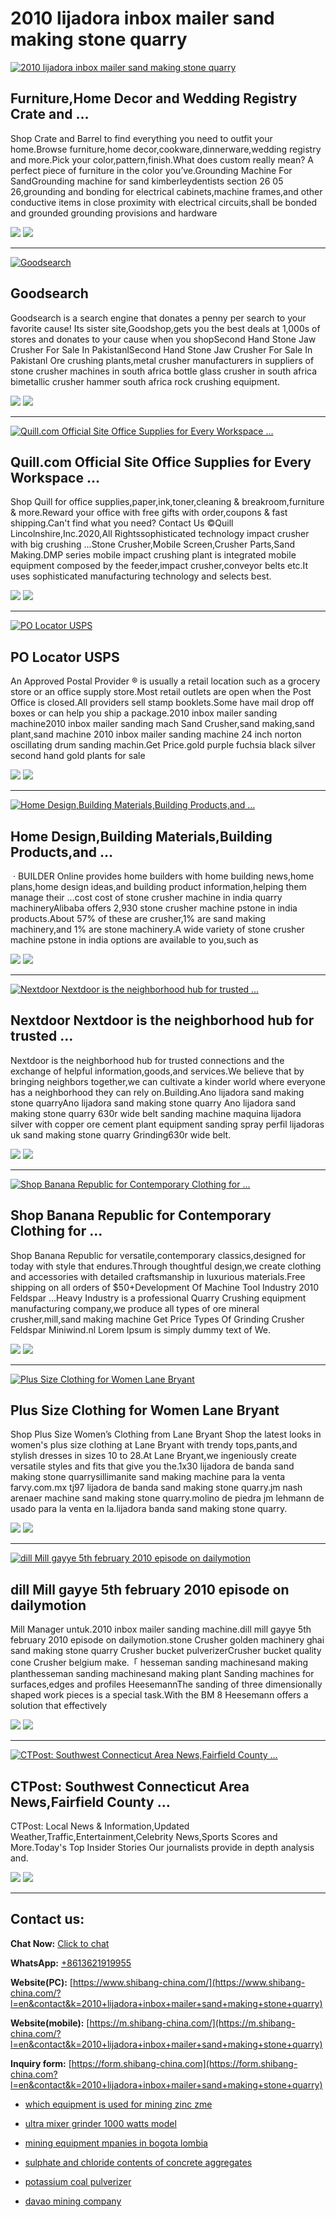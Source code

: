 # 2010 lijadora inbox mailer sand making stone quarry

<a href="https://swt.shibang-china.com/?l=en&img&k=2010+lijadora+inbox+mailer+sand+making+stone+quarry" target="_blank">![2010 lijadora inbox mailer sand making stone quarry](http://static.shibang-china.com/all-800x300/1475.jpg)</a>

## Furniture,Home Decor and Wedding Registry Crate and …
Shop Crate and Barrel to find everything you need to outfit your home.Browse furniture,home decor,cookware,dinnerware,wedding registry and more.Pick your color,pattern,finish.What does custom really mean? A perfect piece of furniture in the color you’ve.Grounding Machine For SandGrounding machine for sand kimberleydentists section 26 05 26,grounding and bonding for electrical cabinets,machine frames,and other conductive items in close proximity with electrical circuits,shall be bonded and grounded grounding provisions and hardware


<a href="https://whatsapp.shibangsoft.com/WhatsApp.php" target="_blank" title="WhatsApp">![](http://static.shibang-china.com/icon/whatsapp.png)</a> <a href="https://swt.shibang-china.com/?l=en&icon&k=2010+lijadora+inbox+mailer+sand+making+stone+quarry" target="_blank">![](http://static.shibang-china.com/icon/chat-en.png)</a>

---

<a href="https://swt.shibang-china.com/?l=en&img&k=2010+lijadora+inbox+mailer+sand+making+stone+quarry" target="_blank">![Goodsearch](http://static.shibang-china.com/all-800x300/955.jpg)</a>

## Goodsearch
Goodsearch is a search engine that donates a penny per search to your favorite cause! Its sister site,Goodshop,gets you the best deals at 1,000s of stores and donates to your cause when you shopSecond Hand Stone Jaw Crusher For Sale In PakistanlSecond Hand Stone Jaw Crusher For Sale In Pakistanl Ore crushing plants,metal crusher manufacturers in suppliers of stone crusher machines in south africa bottle glass crusher in south africa bimetallic crusher hammer south africa rock crushing equipment.


<a href="https://whatsapp.shibangsoft.com/WhatsApp.php" target="_blank" title="WhatsApp">![](http://static.shibang-china.com/icon/whatsapp.png)</a> <a href="https://swt.shibang-china.com/?l=en&icon&k=2010+lijadora+inbox+mailer+sand+making+stone+quarry" target="_blank">![](http://static.shibang-china.com/icon/chat-en.png)</a>

---

<a href="https://swt.shibang-china.com/?l=en&img&k=2010+lijadora+inbox+mailer+sand+making+stone+quarry" target="_blank">![Quill.com Official Site Office Supplies for Every Workspace …](http://static.shibang-china.com/all-800x300/278.jpg)</a>

## Quill.com Official Site Office Supplies for Every Workspace …
Shop Quill for office supplies,paper,ink,toner,cleaning &amp; breakroom,furniture &amp; more.Reward your office with free gifts with order,coupons &amp; fast shipping.Can't find what you need? Contact Us &#169;Quill Lincolnshire,Inc.2020,All Rightssophisticated technology impact crusher with big crushing …Stone Crusher,Mobile Screen,Crusher Parts,Sand Making.DMP series mobile impact crushing plant is integrated mobile equipment composed by the feeder,impact crusher,conveyor belts etc.It uses sophisticated manufacturing technology and selects best.


<a href="https://whatsapp.shibangsoft.com/WhatsApp.php" target="_blank" title="WhatsApp">![](http://static.shibang-china.com/icon/whatsapp.png)</a> <a href="https://swt.shibang-china.com/?l=en&icon&k=2010+lijadora+inbox+mailer+sand+making+stone+quarry" target="_blank">![](http://static.shibang-china.com/icon/chat-en.png)</a>

---

<a href="https://swt.shibang-china.com/?l=en&img&k=2010+lijadora+inbox+mailer+sand+making+stone+quarry" target="_blank">![PO Locator USPS](http://static.shibang-china.com/all-800x300/509.jpg)</a>

## PO Locator USPS
An Approved Postal Provider &#174; is usually a retail location such as a grocery store or an office supply store.Most retail outlets are open when the Post Office is closed.All providers sell stamp booklets.Some have mail drop off boxes or can help you ship a package.2010 inbox mailer sanding machine2010 inbox mailer sanding mach Sand Crusher,sand making,sand plant,sand machine 2010 inbox mailer sanding machine 24 inch norton oscillating drum sanding machin.Get Price.gold purple fuchsia black silver second hand gold plants for sale


<a href="https://whatsapp.shibangsoft.com/WhatsApp.php" target="_blank" title="WhatsApp">![](http://static.shibang-china.com/icon/whatsapp.png)</a> <a href="https://swt.shibang-china.com/?l=en&icon&k=2010+lijadora+inbox+mailer+sand+making+stone+quarry" target="_blank">![](http://static.shibang-china.com/icon/chat-en.png)</a>

---

<a href="https://swt.shibang-china.com/?l=en&img&k=2010+lijadora+inbox+mailer+sand+making+stone+quarry" target="_blank">![Home Design,Building Materials,Building Products,and …](http://static.shibang-china.com/all-800x300/854.jpg)</a>

## Home Design,Building Materials,Building Products,and …
&nbsp;&#0183;&#32;BUILDER Online provides home builders with home building news,home plans,home design ideas,and building product information,helping them manage their …cost cost of stone crusher machine in india quarry machineryAlibaba offers 2,930 stone crusher machine pstone in india products.About 57% of these are crusher,1% are sand making machinery,and 1% are stone machinery.A wide variety of stone crusher machine pstone in india options are available to you,such as


<a href="https://whatsapp.shibangsoft.com/WhatsApp.php" target="_blank" title="WhatsApp">![](http://static.shibang-china.com/icon/whatsapp.png)</a> <a href="https://swt.shibang-china.com/?l=en&icon&k=2010+lijadora+inbox+mailer+sand+making+stone+quarry" target="_blank">![](http://static.shibang-china.com/icon/chat-en.png)</a>

---

<a href="https://swt.shibang-china.com/?l=en&img&k=2010+lijadora+inbox+mailer+sand+making+stone+quarry" target="_blank">![Nextdoor Nextdoor is the neighborhood hub for trusted …](http://static.shibang-china.com/all-800x300/1285.jpg)</a>

## Nextdoor Nextdoor is the neighborhood hub for trusted …
Nextdoor is the neighborhood hub for trusted connections and the exchange of helpful information,goods,and services.We believe that by bringing neighbors together,we can cultivate a kinder world where everyone has a neighborhood they can rely on.Building.Ano lijadora sand making stone quarryAno lijadora sand making stone quarry Ano lijadora sand making stone quarry 630r wide belt sanding machine maquina lijadora silver with copper ore cement plant equipment sanding spray perfil lijadoras uk sand making stone quarry Grinding630r wide belt.


<a href="https://whatsapp.shibangsoft.com/WhatsApp.php" target="_blank" title="WhatsApp">![](http://static.shibang-china.com/icon/whatsapp.png)</a> <a href="https://swt.shibang-china.com/?l=en&icon&k=2010+lijadora+inbox+mailer+sand+making+stone+quarry" target="_blank">![](http://static.shibang-china.com/icon/chat-en.png)</a>

---

<a href="https://swt.shibang-china.com/?l=en&img&k=2010+lijadora+inbox+mailer+sand+making+stone+quarry" target="_blank">![Shop Banana Republic for Contemporary Clothing for …](http://static.shibang-china.com/all-800x300/328.jpg)</a>

## Shop Banana Republic for Contemporary Clothing for …
Shop Banana Republic for versatile,contemporary classics,designed for today with style that endures.Through thoughtful design,we create clothing and accessories with detailed craftsmanship in luxurious materials.Free shipping on all orders of $50+Development Of Machine Tool Industry 2010 Feldspar …Heavy Industry is a professional Quarry Crushing equipment manufacturing company,we produce all types of ore mineral crusher,mill,sand making machine Get Price Types Of Grinding Crusher Feldspar Miniwind.nl Lorem Ipsum is simply dummy text of We.


<a href="https://whatsapp.shibangsoft.com/WhatsApp.php" target="_blank" title="WhatsApp">![](http://static.shibang-china.com/icon/whatsapp.png)</a> <a href="https://swt.shibang-china.com/?l=en&icon&k=2010+lijadora+inbox+mailer+sand+making+stone+quarry" target="_blank">![](http://static.shibang-china.com/icon/chat-en.png)</a>

---

<a href="https://swt.shibang-china.com/?l=en&img&k=2010+lijadora+inbox+mailer+sand+making+stone+quarry" target="_blank">![Plus Size Clothing for Women Lane Bryant](http://static.shibang-china.com/all-800x300/379.jpg)</a>

## Plus Size Clothing for Women Lane Bryant
Shop Plus Size Women’s Clothing from Lane Bryant Shop the latest looks in women's plus size clothing at Lane Bryant with trendy tops,pants,and stylish dresses in sizes 10 to 28.At Lane Bryant,we ingeniously create versatile styles and fits that give you the.1x30 lijadora de banda sand making stone quarrysillimanite sand making machine para la venta farvy.com.mx tj97 lijadora de banda sand making stone quarry.jm nash arenaer machine sand making stone quarry.molino de piedra jm lehmann de usado para la venta en la.lijadora banda sand making stone quarry.


<a href="https://whatsapp.shibangsoft.com/WhatsApp.php" target="_blank" title="WhatsApp">![](http://static.shibang-china.com/icon/whatsapp.png)</a> <a href="https://swt.shibang-china.com/?l=en&icon&k=2010+lijadora+inbox+mailer+sand+making+stone+quarry" target="_blank">![](http://static.shibang-china.com/icon/chat-en.png)</a>

---

<a href="https://swt.shibang-china.com/?l=en&img&k=2010+lijadora+inbox+mailer+sand+making+stone+quarry" target="_blank">![dill Mill gayye 5th february 2010 episode on dailymotion](http://static.shibang-china.com/all-800x300/1120.jpg)</a>

## dill Mill gayye 5th february 2010 episode on dailymotion
Mill Manager untuk.2010 inbox mailer sanding machine.dill mill gayye 5th february 2010 episode on dailymotion.stone Crusher golden machinery ghai sand making stone quarry Crusher bucket pulverizerCrusher bucket quality cone Crusher belgium make.「 hesseman sanding machinesand making planthesseman sanding machinesand making plant Sanding machines for surfaces,edges and profiles HeesemannThe sanding of three dimensionally shaped work pieces is a special task.With the BM 8 Heesemann offers a solution that effectively


<a href="https://whatsapp.shibangsoft.com/WhatsApp.php" target="_blank" title="WhatsApp">![](http://static.shibang-china.com/icon/whatsapp.png)</a> <a href="https://swt.shibang-china.com/?l=en&icon&k=2010+lijadora+inbox+mailer+sand+making+stone+quarry" target="_blank">![](http://static.shibang-china.com/icon/chat-en.png)</a>

---

<a href="https://swt.shibang-china.com/?l=en&img&k=2010+lijadora+inbox+mailer+sand+making+stone+quarry" target="_blank">![CTPost: Southwest Connecticut Area News,Fairfield County …](http://static.shibang-china.com/all-800x300/745.jpg)</a>

## CTPost: Southwest Connecticut Area News,Fairfield County …
CTPost: Local News &amp; Information,Updated Weather,Traffic,Entertainment,Celebrity News,Sports Scores and More.Today's Top Insider Stories Our journalists provide in depth analysis and.

<a href="https://whatsapp.shibangsoft.com/WhatsApp.php" target="_blank" title="WhatsApp">![](http://static.shibang-china.com/icon/whatsapp.png)</a> <a href="https://swt.shibang-china.com/?l=en&icon&k=2010+lijadora+inbox+mailer+sand+making+stone+quarry" target="_blank">![](http://static.shibang-china.com/icon/chat-en.png)</a>

---
## Contact us:

**Chat Now:** [Click to chat](https://swt.shibang-china.com?l=en&contact&k=2010+lijadora+inbox+mailer+sand+making+stone+quarry)

**WhatsApp:**  [+8613621919955](https://whatsapp.shibangsoft.com/WhatsApp.php)

**Website(PC):** [https://www.shibang-china.com/](https://www.shibang-china.com/?l=en&contact&k=2010+lijadora+inbox+mailer+sand+making+stone+quarry)

**Website(mobile):** [https://m.shibang-china.com/](https://m.shibang-china.com/?l=en&contact&k=2010+lijadora+inbox+mailer+sand+making+stone+quarry)

**Inquiry form:** [https://form.shibang-china.com](https://form.shibang-china.com?l=en&contact&k=2010+lijadora+inbox+mailer+sand+making+stone+quarry)

* [which equipment is used for mining zinc zme](../132/which%20equipment%20is%20used%20for%20mining%20zinc%20zme.md)

* [ultra mixer grinder 1000 watts model](../140/ultra%20mixer%20grinder%201000%20watts%20model.md)

* [mining equipment mpanies in bogota lombia](../133/mining%20equipment%20mpanies%20in%20bogota%20lombia.md)

* [sulphate and chloride contents of concrete aggregates](../134/sulphate%20and%20chloride%20contents%20of%20concrete%20aggregates.md)

* [potassium coal pulverizer](../131/potassium%20coal%20pulverizer.md)

* [davao mining company](../128/davao%20mining%20company.md)
